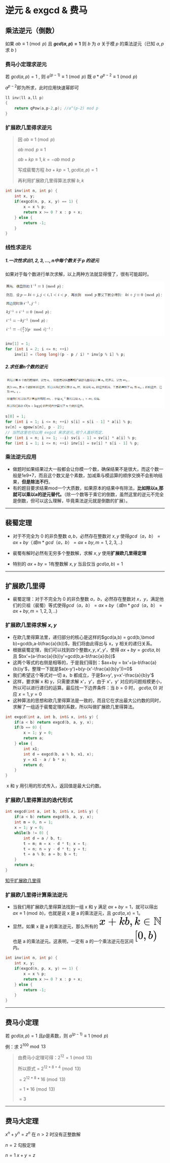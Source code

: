 # 逆元 & exgcd & 费马



## 乘法逆元（倒数）

如果 $ab≡1\pmod p$ 且 **$gcd(a,p)=1$** 则 $b$ 为 $a$ 关于模 $p$ 的乘法逆元（已知 $a,p$ 求 $b$ )



### 费马小定理求逆元

若 $gcd(a,p)=1$ , 则  $a^{(p-1)} ≡ 1 \pmod p$ 既 $a*a^{p-2}≡1\pmod p$

$a^{p-2}$即为所求，此时应用快速幂即可

```C++
ll inv(ll a,ll p)
{
	return qPow(a,p-2,p); //a^(p-2) mod p
}
```



### 扩展欧几里得求逆元

> 因 $ab≡1\pmod p$ 
>
> $ab\bmod p≡1$
>
> $ab+kp≡1,k=-ab\bmod p$
>
> 写成裴蜀方程 $ba+kp=1,gcd(a,p)=1$
>
> 再利用扩展欧几里得算法求解 $b,k$

```C++
int inv(int n, int p) {
    int x, y;
    if(exgcd(n, p, x, y) == 1) {
        x = x % p;
        return x >= 0 ? x : p + x;
    } else {
        return -1;
    }
}
```

### 线性求逆元

##### 1.一次性求出$1,2,3,...,n$中每个数关于 $p$ 的逆元

如果对于每个数进行单次求解，以上两种方法就显得慢了，很有可能超时。

![image-20200111163503208](逆元&exgcd&费马大小定理.assets/image-20200111163503208.png)

```C++
inv[1] = 1;
for (int i = 2; i <= n; ++i) 
    inv[i] = (long long)(p - p / i) * inv[p % i] % p;
```

##### 2.求任意n个数的逆元

![image-20200111163826427](逆元&exgcd&费马大小定理.assets/image-20200111163826427.png)

```C++
s[0] = 1;
for (int i = 1; i <= n; ++i) s[i] = s[i - 1] * a[i] % p;
sv[n] = qpow(s[n], p - 2);
// 当然这里也可以用 exgcd 来求逆元,视个人喜好而定.
for (int i = n; i >= 1; --i) sv[i - 1] = sv[i] * a[i] % p;
for (int i = 1; i <= n; ++i) inv[i] = sv[i] * s[i - 1] % p;
```



### 乘法逆元应用

* 做题时如果结果过大一般都会让你模一个数，确保结果不是很大，而这个数一般是1e9+7，而且这个数又是个素数，加减乘与模运算的顺序交换不会影响结果，**但是除法不行**。
* 有的题目要求结果mod一个大质数，如果原本的结果中有除法，**比如除以a,那就可以乘以a的逆元替代。**（除一个数等于乘它的倒数，虽然这里的逆元不完全是倒数，但可以这么理解，毕竟乘法逆元就是倒数的扩展）。

---



## 裴蜀定理

* 对于不完全为 0 的非负整数 $a,b$，必然存在整数对 $x,y$ 使得$gcd（a，b）=ax+by（或m*gcd（a，b）=ax+by,m=1,2,3,..)$

* 裴蜀有解时必然有无穷多个整数解，求解 $x,y$ 使用**扩展欧几里得定理**
* 特别的 $ax+by=1$有整数解 $x,y$ 当且仅当 $gcd(a,b)=1$

---



## 扩展欧几里得

* 裴蜀定理：对于不完全为 0 的非负整数 $a，b$，必然存在整数对  $x，y$，满足他们的贝祖（裴蜀）等式使得$gcd（a，b）=ax+by（或m*gcd（a，b）=ax+by,m=1,2,3,..)$

### 扩展欧几里得求解 $x,y$

* 在欧几里得算法里，递归部分的核心是这样的$gcd(a,b) = gcd(b,\bmod b)=gcd(b,a-b\frac{a}{b})$，我们将由此得出与 x，y 相关的递归关系。
* 根据裴蜀定理，我们可以找到四个整数$x,y,x',y'$，使得  $ax+by=gcd(a,b)$ 且  $bx'+(a-\frac{a}{b})y'=gcd(b,a-b\frac{a}{b})$
* 这两个等式的右侧是相等的，于是我们得到：$ax+by = bx'+(a-b\frac{a}{b})y'$，整理一下就是$a(x-y')+b(y-(x'-\frac{a}{b}y'))=0$
* 我们希望这个等式对一切 a，b 都成立，于是$x=y', y=x'-\frac{a}{b}y'$
* 这样，要求解 x 和 y，只需要求解 x'，y'，由于 x'，y' 对应的问题规模更小，所以可以进行递归的运算。最后找一下边界条件：当 $b=0$ 时， $gcd(a,0)$ 对应 $x=1,y=0$
* 这种算法的思想和欧几里得算法是一致的，而且它在求出最大公约数的同时，求解了一组适于裴蜀定理的系数，所以叫做扩展欧几里得算法。

```C++
int exgcd(int a, int b, int& x, int& y) {
    if(a < b) return exgcd(b, a, y, x);
    if(b == 0) {
        x = 1; y = 0;
        return a;
    } else {
        int x1;
        int d = exgcd(b, a % b, x1, x);
        y = x1 - a / b * x;
        return d;
    }
}
```

​		x 和 y 用引用的形式传入，返回值是最大公约数。

### 扩展欧几里得算法的迭代形式

```C++
int exgcd(int a, int b, int& x, int& y) {
    if(a < b) return exgcd(b, a, y, x);
    int m = 0, n = 1;
    x = 1; y = 0;
    while(b != 0) {
        int d = a / b, t;
        t = m; m = x - d * t; x = t;
        t = n; n = y - d * t; y = t;
        t = a % b; a = b; b = t;
    }
    return a;
}
```

[知乎扩展欧几里得](https://zhuanlan.zhihu.com/p/58241990)

### 扩展欧几里得计算乘法逆元

* 当我们用扩展欧几里得算法找到一组 x 和 y 满足 $ax+by=1$，就可以得出 $ax≡1\pmod b$，也就是说 x 是 a 的乘法逆元，且 $gcd(a,x)=1$。
* 显然，如果 x 是 a 的乘法逆元，那么所有的 ![[公式]](逆元&exgcd&费马大小定理.assets/equation-1578715809548.svg) 也是 a 的乘法逆元。这表明，一定有 a 的一个乘法逆元在区间 ![[公式]](逆元&exgcd&费马大小定理.assets/equation-1578715809561.svg) 内。

```C++
int inv(int n, int p) {
    int x, y;
    if(exgcd(n, p, x, y) == 1) {
        x = x % p;
        return x >= 0 ? x : p + x;
    } else {
        return -1;
    }
}
```

---



## 费马小定理

若 $gcd(a,p)=1$ 且$p$是素数，则  $a^{(p-1)} ≡ 1 \pmod p$

例：求 $2^{100}\bmod 13$

> 由费马小定理可得：$2^{12} = 1\pmod {13}$
>
> 所以原式 = $2^{12*8+4} \pmod {13}$
>
> ​				= $2^{12*8}*16 \pmod {13}$
>
> ​				= $1*16 \pmod {13}$
>
> ​				= $3$

---



## 费马大定理

$x^n+y^n=z^n$ 在 $n>2$ 时没有正整数解

$n=2$	勾股定理

$n=1$	$x+y=z$

